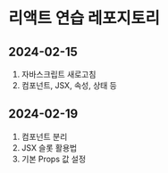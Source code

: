 # 리액트 연습 레포지토리
  ## 2024-02-15
  1. 자바스크립트 새로고침
  2. 컴포넌트, JSX, 속성, 상태 등
  ## 2024-02-19
  1. 컴포넌트 분리
  2. JSX 슬롯 활용법
  3. 기본 Props 값 설정
